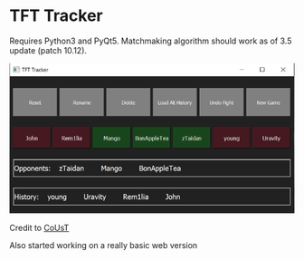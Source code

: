 # TFT Tracker

Requires Python3 and PyQt5. Matchmaking algorithm should work as of 3.5 update (patch 10.12).

![Tracker](TFT.png)

Credit to [CoUsT](https://tfthub.online/) 


Also started working on a really basic web version
